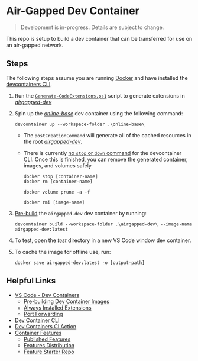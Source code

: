 # Air-Gapped Dev Container

> Development is in-progress. Details are subject to change.

This repo is setup to build a dev container that can be transferred for use on an air-gapped network.

## Steps

The following steps assume you are running [Docker](https://www.docker.com/products/docker-desktop/) and have installed the [devcontainers CLI](https://github.com/devcontainers/cli?tab=readme-ov-file#context).

1. Run the [`Generate-CodeExtensions.ps1`](./Generate-CodeExtensions.ps1) script to generate extensions in [*airgapped-dev*](./airgapped-dev/)

2. Spin up the [*online-base*](./online-base/) dev container using the following command:

    ```pwsh
    devcontainer up --workspace-folder .\online-base\
    ```

    * The `postCreationCommand` will generate all of the cached resources in the root [*airgapped-dev*](./airgapped-dev/).

    * There is currently [no `stop` or `down` command](https://github.com/devcontainers/cli/issues/386) for the devcontainer CLI. Once this is finished, you can remove the generated container, images, and volumes safely

        ```pwsh
        docker stop [container-name]
        docker rm [container-name]

        docker volume prune -a -f

        docker rmi [image-name]
        ```

3. [Pre-build](https://containers.dev/guide/prebuild) the `airgapped-dev` dev container by running:

    ```pwsh
    devcontainer build --workspace-folder .\airgapped-dev\ --image-name airgapped-dev:latest
    ```

4. To test, open the [*test*](./test) directory in a new VS Code window dev container.

5. To cache the image for offline use, run:

    ```pwsh
    docker save airgapped-dev:latest -o [output-path]
    ```

## Helpful Links

* [VS Code - Dev Containers](https://code.visualstudio.com/docs/devcontainers/containers)
    * [Pre-building Dev Container Images](https://code.visualstudio.com/docs/devcontainers/containers#_prebuilding-dev-container-images)
    * [Always Installed Extensions](https://code.visualstudio.com/docs/devcontainers/containers#_always-installed-extensions)
    * [Port Forwarding](https://code.visualstudio.com/docs/devcontainers/containers#_forwarding-or-publishing-a-port)
* [Dev Container CLI](https://code.visualstudio.com/docs/devcontainers/devcontainer-cli)
* [Dev Containers CI Action](https://github.com/devcontainers/ci)
* [Container Features](https://containers.dev/implementors/features/)
    * [Published Features](https://containers.dev/features)
    * [Features Distribution](https://containers.dev/implementors/features-distribution/)
    * [Feature Starter Repo](https://github.com/devcontainers/feature-starter)
